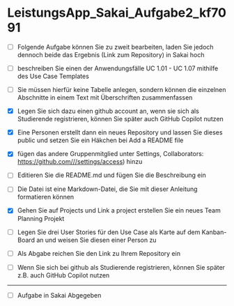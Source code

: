 # LeistungsApp_Sakai_Aufgabe2_kf7091

- [ ] Folgende Aufgabe können Sie zu zweit bearbeiten, laden Sie jedoch dennoch beide das Ergebnis (Link zum Repository) in Sakai hoch
- [ ] beschreiben Sie einen der Anwendungsfälle UC 1.01 - UC 1.07 mithilfe des Use Case Templates
- [ ] Sie müssen hierfür keine Tabelle anlegen, sondern können die einzelnen Abschnitte in einem Text mit Überschriften zusammenfassen
- [x] Legen Sie sich dazu einen github account an, wenn sie sich als Studierende registrieren, können Sie später auch GitHub Copilot nutzen
- [x] Eine Personen erstellt dann ein neues Repository und lassen Sie dieses public und setzen Sie ein Häkchen bei Add a README file
- [x] fügen das andere Gruppenmitglied unter Settings, Collaborators: https://github.com///settings/access) hinzu
- [ ] Editieren Sie die README.md und fügen Sie die Beschreibung ein
- [ ] Die Datei ist eine Markdown-Datei, die Sie mit dieser Anleitung formatieren können
- [x] Gehen Sie auf Projects und Link a project erstellen Sie ein neues Team Planning Projekt

- [ ] Legen Sie drei User Stories für den Use Case als Karte auf dem Kanban-Board an und weisen Sie diesen einer Person zu
- [ ] Als Abgabe reichen Sie den Link zu Ihrem Repository ein
- [ ] Wenn Sie sich bei github als Studierende registrieren, können Sie später z.B. auch GitHub Copilot nutzen
---

- [ ] Aufgabe in Sakai Abgegeben
